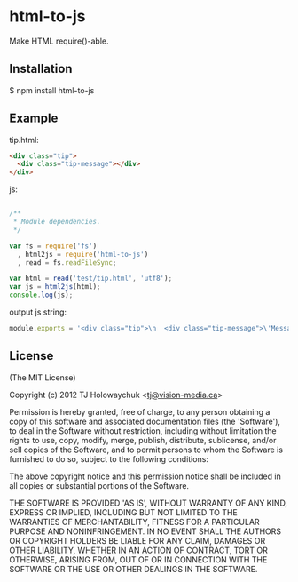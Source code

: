 
# html-to-js

  Make HTML require()-able.

## Installation

   $ npm install html-to-js

## Example

tip.html:

```html
<div class="tip">
  <div class="tip-message"></div>
</div>
```

js:

```js

/**
 * Module dependencies.
 */

var fs = require('fs')
  , html2js = require('html-to-js')
  , read = fs.readFileSync;

var html = read('test/tip.html', 'utf8');
var js = html2js(html);
console.log(js);
```

output js string:

```js
module.exports = '<div class="tip">\n  <div class="tip-message">\'Message here\'</div>\n</div>';
```

## License 

(The MIT License)

Copyright (c) 2012 TJ Holowaychuk &lt;tj@vision-media.ca&gt;

Permission is hereby granted, free of charge, to any person obtaining
a copy of this software and associated documentation files (the
'Software'), to deal in the Software without restriction, including
without limitation the rights to use, copy, modify, merge, publish,
distribute, sublicense, and/or sell copies of the Software, and to
permit persons to whom the Software is furnished to do so, subject to
the following conditions:

The above copyright notice and this permission notice shall be
included in all copies or substantial portions of the Software.

THE SOFTWARE IS PROVIDED 'AS IS', WITHOUT WARRANTY OF ANY KIND,
EXPRESS OR IMPLIED, INCLUDING BUT NOT LIMITED TO THE WARRANTIES OF
MERCHANTABILITY, FITNESS FOR A PARTICULAR PURPOSE AND NONINFRINGEMENT.
IN NO EVENT SHALL THE AUTHORS OR COPYRIGHT HOLDERS BE LIABLE FOR ANY
CLAIM, DAMAGES OR OTHER LIABILITY, WHETHER IN AN ACTION OF CONTRACT,
TORT OR OTHERWISE, ARISING FROM, OUT OF OR IN CONNECTION WITH THE
SOFTWARE OR THE USE OR OTHER DEALINGS IN THE SOFTWARE.